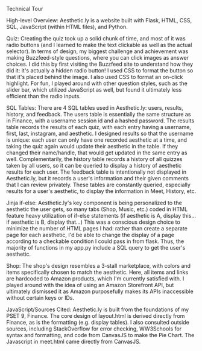 Technical Tour

High-level Overview: Aesthetic.ly is a website built with Flask, HTML, CSS, SQL, JavaScript (within HTML files), and Python.

Quiz: Creating the quiz took up a solid chunk of time, and most of it was radio buttons (and I learned to make the text clickable as well as the actual selector). In terms of design, my biggest challenge and achievement was making Buzzfeed-style questions, where you can click images as answer choices. I did this by first visiting the Buzzfeed site to understand how they did it: it's actually a hidden radio button! I used CSS to format the button so that it's placed behind the image. I also used CSS to format an on-click highlight. For fun, I played around with other question styles, such as the slider bar, which utilized JavaScript as well, but found it ultimately less efficient than the radio inputs.

SQL Tables:
There are 4 SQL tables used in Aesthetic.ly: users, results, history, and feedback. The users table is essentially the same structure as in Finance, with a username session id and a hashed password. The results table records the results of each quiz, with each entry having a username, first, last, instagram, and aesthetic. I designed results so that the username is unique: each user can only have one recorded aesthetic at a time, and taking the quiz again would update their aesthetic in the table. If they changed their name/handle, that would get updated in the same entry as well. Complementarily, the history table records a history of all quizzes taken by all users, so it can be queried to display a history of aesthetic results for each user. The feedback table is intentionally not displayed in Aesthetic.ly, but it records a user's information and their given comments that I can review privately. These tables are constantly queried, especially results for a user's aesthetic, to display the information in Meet, History, etc.

Jinja if-else:
Aesthetic.ly's key component is being personalized to the aesthetic the user gets, so many tabs (Shop, Music, etc.) coded in HTML feature heavy utilization of if-else statements (if aesthetic is A, display this... if aesthetic is B, display that...) This was a conscious design choice to minimize the number of HTML pages I had: rather than create a separate page for each aesthetic, I'd be able to change the display of a page according to a checkable condition I could pass in from flask. Thus, the majority of functions in my app.py include a SQL query to get the user's aesthetic.

Shop: The shop's design resembles a 3-stall marketplace, with colors and items specifically chosen to match the aesthetic. Here, all items and links are hardcoded to Amazon products, which I'm currently satisfied with. I played around with the idea of using an Amazon Storefront API, but ultimately dismissed it as Amazon purposefully makes its APIs inaccessible without certain keys or IDs.

JavaScript/Sources Cited:
Aesthetic.ly is built from the foundations of my PSET 9, Finance. The core design of layout.html is derived directly from Finance, as is the formatting (e.g. display tables).
I also consulted outside sources, including StackOverflow for error checking, WW3Schools for syntax and formatting, and code from CanvasJS to make the Pie Chart. The Javascript in meet.html came directly from CanvasJS.
